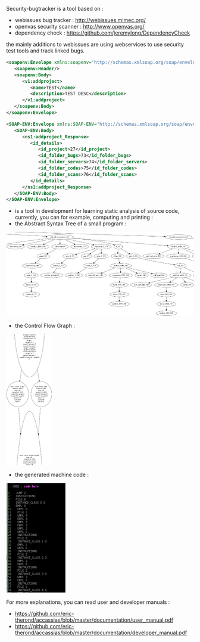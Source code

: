 Security-bugtracker is a tool based on :
- webissues bug tracker : http://webissues.mimec.org/
- openvas security scanner : http://www.openvas.org/
- dependency check : https://github.com/jeremylong/DependencyCheck

the mainly additions to webissues are using webservices to use security test tools and track linked bugs.

```xml
<soapenv:Envelope xmlns:soapenv="http://schemas.xmlsoap.org/soap/envelope/" xmlns:v1="http://securitybugtracker/V1">
   <soapenv:Header/>
   <soapenv:Body>
      <v1:addproject>
         <name>TEST</name>
         <description>TEST DESC</description>
      </v1:addproject>
   </soapenv:Body>
</soapenv:Envelope>
```
```xml
<SOAP-ENV:Envelope xmlns:SOAP-ENV="http://schemas.xmlsoap.org/soap/envelope/" xmlns:ns1="http://securitybugtracker/V1">
   <SOAP-ENV:Body>
      <ns1:addproject_Response>
         <id_details>
            <id_project>27</id_project>
            <id_folder_bugs>73</id_folder_bugs>
            <id_folder_servers>74</id_folder_servers>
            <id_folder_codes>75</id_folder_codes>
            <id_folder_scans>76</id_folder_scans>
         </id_details>
      </ns1:addproject_Response>
   </SOAP-ENV:Body>
</SOAP-ENV:Envelope>
```
- is a tool in development for learning static analysis of source code, currently, you can for example, computing and printing :
- the Abstract Syntax Tree of a small program : 

![ScreenShot](https://raw.githubusercontent.com/eric-therond/accassias/master/documentation/ast_example1.png)

- the Control Flow Graph : 

![ScreenShot](https://raw.githubusercontent.com/eric-therond/accassias/master/documentation/cfg_example1.png)

- the generated machine code :

![ScreenShot](https://raw.githubusercontent.com/eric-therond/accassias/master/documentation/code_example1.png)

For more explanations, you can read user and developer manuals :
- https://github.com/eric-therond/accassias/blob/master/documentation/user_manual.pdf
- https://github.com/eric-therond/accassias/blob/master/documentation/developer_manual.pdf


